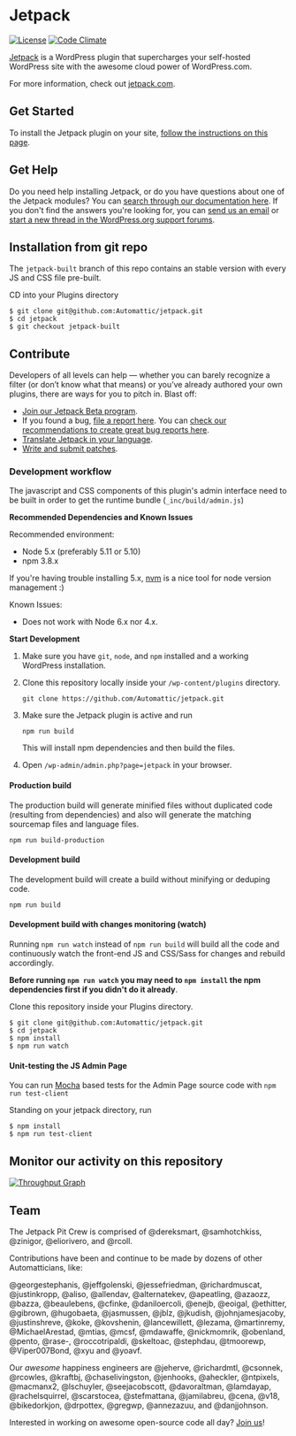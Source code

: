# Jetpack

[![License](https://poser.pugx.org/automattic/jetpack/license.svg)](http://www.gnu.org/licenses/gpl-2.0.html)
[![Code Climate](https://codeclimate.com/github/Automattic/jetpack/badges/gpa.svg)](https://codeclimate.com/github/Automattic/jetpack)

[Jetpack](http://jetpack.com/) is a WordPress plugin that supercharges your self-hosted WordPress site with the awesome cloud power of WordPress.com.

For more information, check out [jetpack.com](http://jetpack.com/).

## Get Started

To install the Jetpack plugin on your site, [follow the instructions on this page](http://jetpack.com/install/).

## Get Help

Do you need help installing Jetpack, or do you have questions about one of the Jetpack modules? You can [search through our documentation here](http://jetpack.com/support/). If you don't find the answers you're looking for, you can [send us an email](http://jetpack.com/contact-support/) or [start a new thread in the WordPress.org support forums](https://wordpress.org/support/plugin/jetpack#postform).

## Installation from  git repo

The `jetpack-built` branch of this repo contains an stable version with every JS and CSS file pre-built.

CD into your Plugins directory

```
$ git clone git@github.com:Automattic/jetpack.git
$ cd jetpack
$ git checkout jetpack-built
```

## Contribute

Developers of all levels can help — whether you can barely recognize a filter (or don’t know what that means) or you’ve already authored your own plugins, there are ways for you to pitch in. Blast off:

- [Join our Jetpack Beta program](http://jetpack.com/beta/).
- If you found a bug, [file a report here](https://github.com/Automattic/jetpack/issues/new). You can [check our recommendations to create great bug reports here](http://jetpack.com/contribute/#bugs).
- [Translate Jetpack in your language](https://translate.wordpress.org/projects/wp-plugins/jetpack).
- [Write and submit patches](https://github.com/Automattic/jetpack/blob/master/.github/CONTRIBUTING.md#write-and-submit-a-patch).

### Development workflow

The javascript and CSS components of this plugin's admin interface need to be built in order to get the runtime bundle (`_inc/build/admin.js`)

**Recommended Dependencies and Known Issues**

Recommended environment:
- Node 5.x (preferably 5.11 or 5.10)
- npm 3.8.x

If you're having trouble installing 5.x, [nvm](https://www.npmjs.com/package/nvm) is a nice tool for node version management :)

Known Issues:
- Does not work with Node 6.x nor 4.x.

**Start Development**

1. Make sure you have `git`, `node`, and `npm` installed and a working WordPress installation.
2. Clone this repository locally inside your `/wp-content/plugins` directory.

	```
	git clone https://github.com/Automattic/jetpack.git
	```

3. Make sure the Jetpack plugin is active and run

	```
	npm run build
	```

	This will install npm dependencies and then build the files.

4. Open `/wp-admin/admin.php?page=jetpack` in your browser.

#### Production build

The production build will generate minified files without duplicated code (resulting from dependencies) and also will generate the matching sourcemap files and language files.

```
npm run build-production
```

#### Development build

The development build will create a build without minifying or deduping code.

```
npm run build
```

#### Development build with changes monitoring (watch)

Running `npm run watch` instead of `npm run build` will build all the code and continuously watch the front-end JS and CSS/Sass for changes and rebuild accordingly.

**Before running `npm run watch` you may need to `npm install` the npm dependencies first if you didn't do it already**.

Clone this repository inside your Plugins directory.

```
$ git clone git@github.com:Automattic/jetpack.git
$ cd jetpack
$ npm install
$ npm run watch
```

#### Unit-testing the JS Admin Page

You can run [Mocha](https://mochajs.org/) based tests for the Admin Page source code with `npm run test-client`

Standing on your jetpack directory, run

```
$ npm install
$ npm run test-client
```

## Monitor our activity on this repository

[![Throughput Graph](https://graphs.waffle.io/automattic/jetpack/throughput.svg)](https://waffle.io/automattic/jetpack/metrics)

## Team

The Jetpack Pit Crew is comprised of @dereksmart, @samhotchkiss, @zinigor, @eliorivero, and @rcoll.

Contributions have been and continue to be made by dozens of other Automatticians, like:

@georgestephanis, @jeffgolenski, @jessefriedman, @richardmuscat, @justinkropp, @aliso, @allendav, @alternatekev, @apeatling, @azaozz, @bazza, @beaulebens, @cfinke, @daniloercoli, @enejb, @eoigal, @ethitter, @gibrown, @hugobaeta, @jasmussen, @jblz, @jkudish, @johnjamesjacoby, @justinshreve, @koke, @kovshenin, @lancewillett, @lezama, @martinremy, @MichaelArestad, @mtias, @mcsf, @mdawaffe, @nickmomrik, @obenland, @pento, @rase-, @roccotripaldi, @skeltoac, @stephdau, @tmoorewp, @Viper007Bond, @xyu and @yoavf.

Our _awesome_ happiness engineers are @jeherve, @richardmtl, @csonnek, @rcowles, @kraftbj, @chaselivingston, @jenhooks, @aheckler, @ntpixels, @macmanx2, @lschuyler, @seejacobscott, @davoraltman, @lamdayap, @rachelsquirrel, @scarstocea, @stefmattana, @jamilabreu, @cena, @v18, @bikedorkjon, @drpottex, @gregwp, @annezazuu, and @danjjohnson.

Interested in working on awesome open-source code all day? [Join us](http://automattic.com/work-with-us/)!
